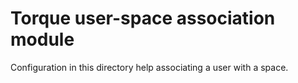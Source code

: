 # Torque user-space association module

Configuration in this directory help associating a user with a space.
